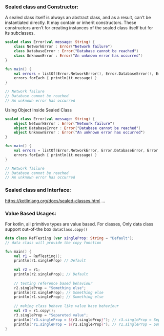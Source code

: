 ### Sealed class and Constructor:
A sealed class itself is always an abstract class, and as a result, can't be instantiated directly. It may contain or inherit constructors. These constructors aren't for creating instances of the sealed class itself but for its subclasses. 

```kotlin
sealed class Error(val message: String) {
    class NetworkError : Error("Network failure")
    class DatabaseError : Error("Database cannot be reached")
    class UnknownError : Error("An unknown error has occurred")
}

fun main() {
    val errors = listOf(Error.NetworkError(), Error.DatabaseError(), Error.UnknownError())
    errors.forEach { println(it.message) }
}

// Network failure
// Database cannot be reached
// An unknown error has occurred
```

Using Object Inside Sealed Class

```kotlin
sealed class Error(val message: String) {
    object NetworkError : Error("Network failure")
    object DatabaseError : Error("Database cannot be reached")
    object UnknownError : Error("An unknown error has occurred")
}

fun main() {
    val errors = listOf(Error.NetworkError, Error.DatabaseError, Error.UnknownError)
    errors.forEach { println(it.message) }
}

// Network failure
// Database cannot be reached
// An unknown error has occurred
```

### Sealed class and Interface:
https://kotlinlang.org/docs/sealed-classes.html ...

### Value Based Usages:
For kotlin, all primitive types are value based. For classes, Only data class support out-of-the box `dataClass.copy()`

```kotlin
data class RefTesting (var singleProp: String = "Default");
// data class will provide the copy function

fun main() {
    val r1 = RefTesting();
    println(r1.singleProp) // Default
    
    val r2 = r1;
    println(r2.singleProp); // Default
    
    // testing reference based behaviour
    r2.singleProp = "Something else";
    println(r2.singleProp); // Something else
    println(r1.singleProp); // Something else
    
    // making class behave like value base behaviour
    val r3 = r1.copy();
    r3.singleProp = "Separeted value";
    println("r3.singleProp = ${r3.singleProp}"); // r3.singleProp = Separeted value
    println("r1.singleProp = ${r1.singleProp}"); // r1.singleProp = Something else
}
````